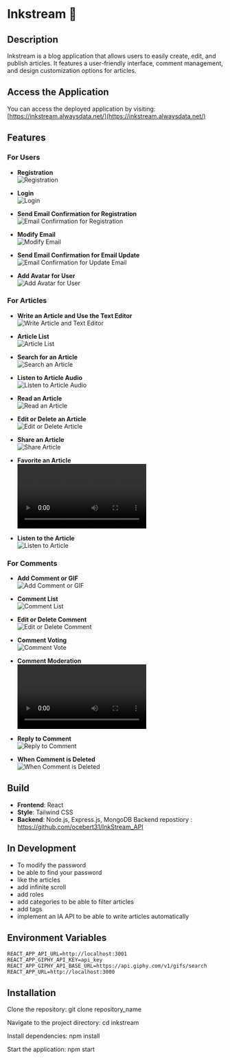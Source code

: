 # Inkstream 🚀

## Description

Inkstream is a blog application that allows users to easily create, edit, and publish articles. It features a user-friendly interface, comment management, and design customization options for articles.

## Access the Application

You can access the deployed application by visiting: [https://inkstream.alwaysdata.net/](https://inkstream.alwaysdata.net/)

## Features

### For Users

- **Registration**  
  ![Registration](./doc/registration.PNG)
  
- **Login**  
  ![Login](./doc/login.PNG)
  
- **Send Email Confirmation for Registration**  
  ![Email Confirmation for Registration](./doc/send_email_for_confirmation_registration.PNG)
  
- **Modify Email**  
  ![Modify Email](./doc/modify_email.PNG)
  
- **Send Email Confirmation for Email Update**  
  ![Email Confirmation for Update Email](./doc/send_email_for_confirmation_update_email.PNG)
  
- **Add Avatar for User**  
  ![Add Avatar for User](./doc/add_avatar_for_user.PNG)

### For Articles

- **Write an Article and Use the Text Editor**  
  ![Write Article and Text Editor](./doc/write_article.PNG)
  
- **Article List**  
  ![Article List](./doc/article_List.PNG)
  
- **Search for an Article**  
  ![Search an Article](./doc/search_an_article.PNG)
  
- **Listen to Article Audio**  
  ![Listen to Article Audio](./doc/listen_to_article_audio.PNG)
  
- **Read an Article**  
  ![Read an Article](./doc/read_an_article.PNG)
  
- **Edit or Delete an Article**  
  ![Edit or Delete Article](./doc/edit_or_delete_article.PNG)
  
- **Share an Article**  
  ![Share Article](./doc/share_article.PNG)
  
- **Favorite an Article**  
  ![Favorite Article](./doc/favorite_article.mp4)
  
- **Listen to the Article**  
  ![Listen to Article](./doc/listen_article.PNG)

### For Comments

- **Add Comment or GIF**  
  ![Add Comment or GIF](./doc/add_comment_or_gif.PNG)
  
- **Comment List**  
  ![Comment List](./doc/comment_list.PNG)
  
- **Edit or Delete Comment**  
  ![Edit or Delete Comment](./doc/edit_or_delete_comment.PNG)
  
- **Comment Voting**  
  ![Comment Vote](./doc/comment_vote.PNG)
  
- **Comment Moderation**  
  ![Moderation of Comment](./doc/moderation.mp4)
  
- **Reply to Comment**  
  ![Reply to Comment](./doc/reply_to_comment.PNG)
  
- **When Comment is Deleted**  
  ![When Comment is Deleted](./doc/when_comment_is_deleted.PNG)

## Build

- **Frontend**: React
- **Style**: Tailwind CSS
- **Backend**: Node.js, Express.js, MongoDB
Backend repostiory : https://github.com/ocebert31/InkStream_API

## In Development

- To modify the password
- be able to find your password
- like the articles
- add infinite scroll
- add roles
- add categories to be able to filter articles
- add tags
- implement an IA API to be able to write articles automatically

## Environment Variables

```
REACT_APP_API_URL=http://localhost:3001
REACT_APP_GIPHY_API_KEY=api_key
REACT_APP_GIPHY_API_BASE_URL=https://api.giphy.com/v1/gifs/search
REACT_APP_URL=http://localhost:3000
```

## Installation
Clone the repository:
git clone repository_name

Navigate to the project directory:
cd inkstream

Install dependencies:
npm install

Start the application:
npm start

